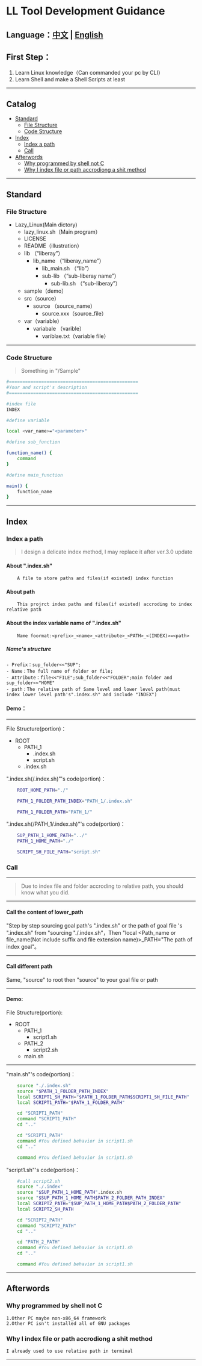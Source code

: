 # LL Tool Development Guidance 
Language：[中文](./dev_guide_cn.md) | [English](./dev_guide_en.md)
---
## First Step：
1.  Learn Linux knowledge（Can commanded your pc by CLI）
2.  Learn Shell and make a Shell Scripts at least
---
## Catalog
- [Standard](#standard)   
    - [File Structure](#file-structure)
    - [Code Structure](#code-structure)
- [Index](#index)
    - [Index a path](#index-a-path)
    - [Call](#call)
-   [Afterwords](#afterwords)    
    -   [Why programmed by shell not C](#why-programmed-by-shell-not-c)
    -   [Why I index file or path accrodiong a shit method](#why-i-index-file-or-path-accrodiong-a-shit-method)
---
## Standard
### File Structure
-   Lazy_Linux(Main dictory)   
    -   lazy_linux.sh（Main program）    
    -   LICENSE  
    -   README（illustration）
    -   lib （“liberay”）
        - lib_name  （“liberay_name”）
            - lib_main.sh （“lib”）
            - sub-lib （“sub-liberay name”）
                -   sub-lib.sh （“sub-liberay”）
    -   sample（demo）
    -   src（source）
        - source （source_name）
            -   source.xxx（source_file）
    -   var（variable）
        -   variabale  （varible）
            -   variblae.txt（variable file）
---
### Code Structure
> Something in "/Sample" 

```bash
#================================================
#Your and script's description
#================================================

#index file
INDEX

#define variable

local <var_name>="<parameter>"

#define sub_function

function_name() {
    command
}

#define main_function

main() {
    function_name
}

```
---
## Index
### Index a path    
>I design a delicate index method, I may replace it after ver.3.0 update      

#### About ".index.sh"  
        A file to store paths and files(if existed) index function
#### About path
        This projrct index paths and files(if existed) accroding to index relative path
#### About the index variable name of ".index.sh"
        Name foormat:<prefix>_<name>_<attribute>_<PATH>_<(INDEX)>=<path>
##### Name's structure
    - Prefix：sup_folder<<"SUP";
    - Name：The full name of folder or file;
    - Attribute：file<<"FILE";sub_folder<<"FOLDER";main folder and sup_folder<<"HOME"
    - path：The relative path of Same level and lower level path(must index lower level path's".index.sh" and include "INDEX")

#### Demo：  
---
File Structure(portion)：
-   ROOT    
    -   PATH_1  
        -   .index.sh   
        -   script.sh   
    -   .index.sh

".index.sh(/.index.sh)"'s code(portion)：
```bash
    ROOT_HOME_PATH="./"

    PATH_1_FOLDER_PATH_INDEX="PATH_1/.index.sh"

    PATH_1_FOLDER_PATH="PATH_1/"
```

".index.sh(/PATH_1/.index.sh)"'s code(portion)：
```bash
    SUP_PATH_1_HOME_PATH="../"
    PATH_1_HOME_PATH="./"

    SCRIPT_SH_FILE_PATH="script.sh"
```

### Call

---

> Due to index file and folder accroding to relative path, you should know what you did.

---

#### Call the content of lower_path
"Step by step sourcing goal path's ".index.sh" or the path of goal file 's ".index.sh" from "sourcing "./.index.sh"，Then "local <Path_name or file_name(Not include suffix and file extension name)>_PATH="The path of index goal"。    

---

#### Call different path
Same, "source" to root then "source" to your goal file or path

---

#### Demo:

File Structure(portion):
-   ROOT
    -   PATH_1
        - script1.sh
    -   PATH_2
        - script2.sh
    - main.sh
---

"main.sh"'s code(portion)：
```bash
    source "./.index.sh"
    source "$PATH_1_FOLDER_PATH_INDEX"
    local SCRIPT1_SH_PATH="$PATH_1_FOLDER_PATH$SCRIPT1_SH_FILE_PATH"
    local SCRIPT1_PATH="$PATH_1_FOLDER_PATH"

    cd "SCRIPT1_PATH"
    command "SCRIPT1_PATH"
    cd ".."

    cd "SCRIPT1_PATH"
    command #You defined behavior in script1.sh
    cd ".."

    command #You defined behavior in script1.sh
```

"script1.sh"'s code(portion)：
```bash
    #call script2.sh
    source "./.index"
    source "$SUP_PATH_1_HOME_PATH".index.sh
    source "$SUP_PATH_1_HOME_PATH$PATH_2_FOLDER_PATH_INDEX"
    local SCRIPT2_PATH="$SUP_PATH_1_HOME_PATH$PATH_2_FOLDER_PATH"
    local SCRIPT2_SH_PATH

    cd "SCRIPT2_PATH"
    command "SCRIPT2_PATH"
    cd ".."

    cd "PATH_2_PATH"
    command #You defined behavior in script1.sh
    cd ".."

    command #You defined behavior in script1.sh
```

---
## Afterwords
### Why programmed by shell not C
    1.Other PC maybe non-x86_64 framework
    2.Other PC isn't installed all of GNU packages
### Why I index file or path accrodiong a shit method
    I already used to use relative path in terminal
---